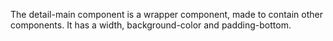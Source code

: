 The detail-main component is a wrapper component, made to contain other components. It has a width, background-color and padding-bottom.